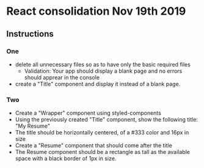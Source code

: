 # React consolidation Nov 19th 2019

## Instructions

### One

-   delete all unnecessary files so as to have only the basic required files
    -   Validation: Your app should display a blank page and no errors should apprear in the console
-   create a "Title" component and display it instead of a blank page.

### Two

-   Create a "Wrapper" component using styled-components
-   Using the previously created "Title" component, show the following title: "My Resume"
-   The title should be horizontally centered, of a #333 color and 16px in size
-   Create a "Resume" component that should come after the title
-   The Resume component should be a rectangle as tall as the available space with a black border of 1px in size.
